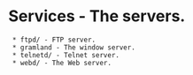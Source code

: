 # Services - The servers.

```
 * ftpd/ - FTP server.
 * gramland - The window server.
 * telnetd/ - Telnet server.
 * webd/ - The Web server.
```

